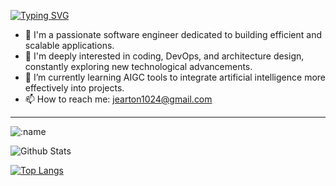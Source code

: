 [![Typing SVG](https://readme-typing-svg.demolab.com?font=Fira+Code&pause=1000&repeat=true&width=435&height=30&lines=Hey+%F0%9F%91%8B%2C+I'm+Jearton)](https://git.io/typing-svg)
- 🔭 I'm a passionate software engineer dedicated to building efficient and scalable applications.
- 👀 I'm deeply interested in coding, DevOps, and architecture design, constantly exploring new technological advancements.
- 🌱 I’m currently learning AIGC tools to integrate artificial intelligence more effectively into projects.
- 📫 How to reach me: jearton1024@gmail.com

---

![:name](https://count.getloli.com/@:name)

![Github Stats](https://github-readme-stats.vercel.app/api?username=jearton&show_icons=true&theme=ambient_gradient)

[![Top Langs](https://github-readme-stats.vercel.app/api/top-langs/?username=jearton&layout=compact)](https://github.com/anuraghazra/github-readme-stats)

<!---
jearton/jearton is a ✨ special ✨ repository because its `README.md` (this file) appears on your GitHub profile.
You can click the Preview link to take a look at your changes.
--->
